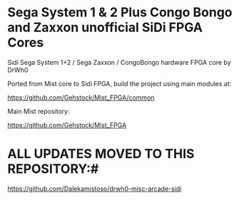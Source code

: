 # Sega System 1 & 2 Plus Congo Bongo and Zaxxon unofficial SiDi FPGA Cores

Sidi Sega System 1+2 / Sega Zaxxon / CongoBongo hardware FPGA core by DrWh0

Ported from Mist core to Sidi FPGA, build the project using main modules at:

https://github.com/Gehstock/Mist_FPGA/common

Main Mist repository:

https://github.com/Gehstock/Mist_FPGA


# ALL UPDATES MOVED TO THIS REPOSITORY:#

https://github.com/Dalekamistoso/drwh0-misc-arcade-sidi
